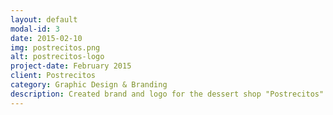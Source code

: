 ```yaml
---
layout: default
modal-id: 3
date: 2015-02-10
img: postrecitos.png
alt: postrecitos-logo
project-date: February 2015
client: Postrecitos
category: Graphic Design & Branding
description: Created brand and logo for the dessert shop "Postrecitos" used in their business cards and packaging. Made using Adobe Illustrator and Sketch.
---
```

